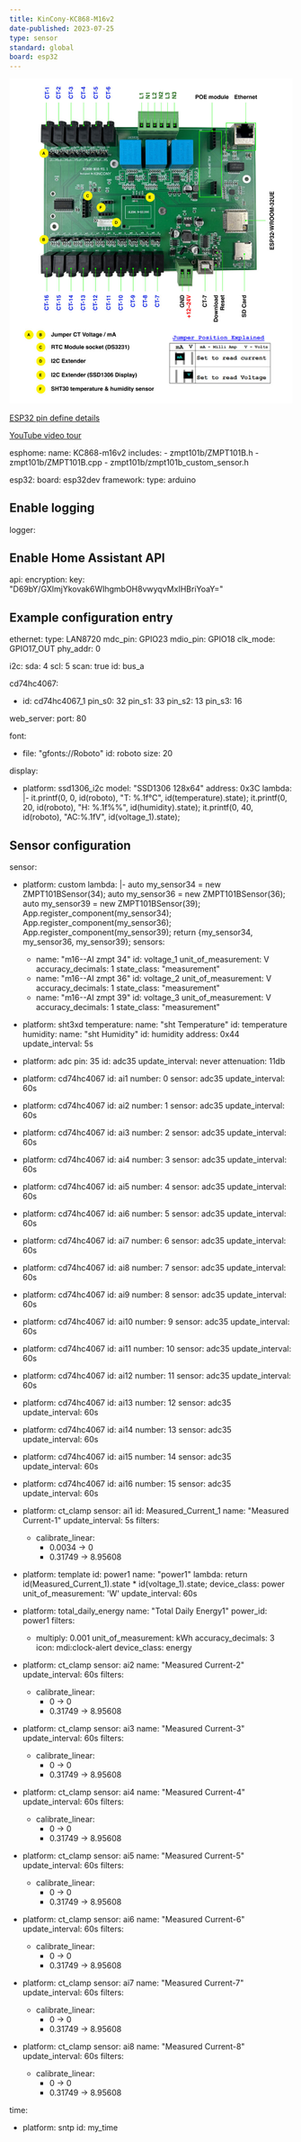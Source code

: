 ```yaml
---
title: KinCony-KC868-M16v2
date-published: 2023-07-25
type: sensor
standard: global
board: esp32
---
```


![Product](KC868-M16v2-1_06.jpg "Product Image")

[ESP32 pin define details](https://www.kincony.com/forum/showthread.php?tid=3087)

[YouTube video tour](https://youtu.be/JfqzXulZ73A)

esphome:
  name: KC868-m16v2
  includes:
    - zmpt101b/ZMPT101B.h
    - zmpt101b/ZMPT101B.cpp
    - zmpt101b/zmpt101b_custom_sensor.h

esp32:
  board: esp32dev
  framework:
    type: arduino

## Enable logging

logger:

## Enable Home Assistant API

api:
  encryption:
    key: "D69bY/GXlmjYkovak6WIhgmbOH8vwyqvMxIHBriYoaY="

## Example configuration entry

ethernet:
  type: LAN8720
  mdc_pin: GPIO23
  mdio_pin: GPIO18
  clk_mode: GPIO17_OUT
  phy_addr: 0

i2c:
  sda: 4
  scl: 5
  scan: true
  id: bus_a

cd74hc4067:

- id: cd74hc4067_1
  pin_s0: 32
  pin_s1: 33
  pin_s2: 13
  pin_s3: 16

web_server:
  port: 80

font:

- file: "gfonts://Roboto"
  id: roboto
  size: 20

display:

- platform: ssd1306_i2c
  model: "SSD1306 128x64"
  address: 0x3C
  lambda: |-
    it.printf(0, 0, id(roboto), "T: %.1f°C", id(temperature).state);
    it.printf(0, 20, id(roboto), "H: %.1f%%", id(humidity).state);
    it.printf(0, 40, id(roboto), "AC:%.1fV", id(voltage_1).state);

## Sensor configuration

sensor:

- platform: custom
  lambda: |-
    auto my_sensor34 = new ZMPT101BSensor(34);
    auto my_sensor36 = new ZMPT101BSensor(36);
    auto my_sensor39 = new ZMPT101BSensor(39);
    App.register_component(my_sensor34);
    App.register_component(my_sensor36);
    App.register_component(my_sensor39);
    return {my_sensor34, my_sensor36, my_sensor39};
  sensors:
    - name: "m16--AI zmpt 34"
      id: voltage_1
      unit_of_measurement: V
      accuracy_decimals: 1
      state_class: "measurement"
    - name: "m16--AI zmpt 36"
      id: voltage_2
      unit_of_measurement: V
      accuracy_decimals: 1
      state_class: "measurement"
    - name: "m16--AI zmpt 39"
      id: voltage_3
      unit_of_measurement: V
      accuracy_decimals: 1
      state_class: "measurement"

- platform: sht3xd
  temperature:
    name: "sht Temperature"
    id: temperature
  humidity:
    name: "sht Humidity"
    id: humidity
  address: 0x44
  update_interval: 5s

- platform: adc
  pin: 35
  id: adc35
  update_interval: never
  attenuation: 11db

- platform: cd74hc4067
  id: ai1
  number: 0
  sensor: adc35
  update_interval: 60s

- platform: cd74hc4067
  id: ai2
  number: 1
  sensor: adc35
  update_interval: 60s

- platform: cd74hc4067
  id: ai3
  number: 2
  sensor: adc35
  update_interval: 60s

- platform: cd74hc4067
  id: ai4
  number: 3
  sensor: adc35
  update_interval: 60s

- platform: cd74hc4067
  id: ai5
  number: 4
  sensor: adc35
  update_interval: 60s

- platform: cd74hc4067
  id: ai6
  number: 5
  sensor: adc35
  update_interval: 60s

- platform: cd74hc4067
  id: ai7
  number: 6
  sensor: adc35
  update_interval: 60s

- platform: cd74hc4067
  id: ai8
  number: 7
  sensor: adc35
  update_interval: 60s

- platform: cd74hc4067
  id: ai9
  number: 8
  sensor: adc35
  update_interval: 60s

- platform: cd74hc4067
  id: ai10
  number: 9
  sensor: adc35
  update_interval: 60s

- platform: cd74hc4067
  id: ai11
  number: 10
  sensor: adc35
  update_interval: 60s

- platform: cd74hc4067
  id: ai12
  number: 11
  sensor: adc35
  update_interval: 60s

- platform: cd74hc4067
  id: ai13
  number: 12
  sensor: adc35
  update_interval: 60s

- platform: cd74hc4067
  id: ai14
  number: 13
  sensor: adc35
  update_interval: 60s

- platform: cd74hc4067
  id: ai15
  number: 14
  sensor: adc35
  update_interval: 60s

- platform: cd74hc4067
  id: ai16
  number: 15
  sensor: adc35
  update_interval: 60s

- platform: ct_clamp
  sensor: ai1
  id: Measured_Current_1
  name: "Measured Current-1"
  update_interval: 5s
  filters:
    - calibrate_linear:
        - 0.0034 -> 0
        - 0.31749 -> 8.95608

- platform: template
  id: power1
  name: "power1"
  lambda: return id(Measured_Current_1).state * id(voltage_1).state;
  device_class: power
  unit_of_measurement: 'W'
  update_interval: 60s

- platform: total_daily_energy
  name: "Total Daily Energy1"
  power_id: power1
  filters:
    - multiply: 0.001
  unit_of_measurement: kWh
  accuracy_decimals: 3
  icon: mdi:clock-alert
  device_class: energy

- platform: ct_clamp
  sensor: ai2
  name: "Measured Current-2"
  update_interval: 60s
  filters:
    - calibrate_linear:
        - 0 -> 0
        - 0.31749 -> 8.95608

- platform: ct_clamp
  sensor: ai3
  name: "Measured Current-3"
  update_interval: 60s
  filters:
    - calibrate_linear:
        - 0 -> 0
        - 0.31749 -> 8.95608

- platform: ct_clamp
  sensor: ai4
  name: "Measured Current-4"
  update_interval: 60s
  filters:
    - calibrate_linear:
        - 0 -> 0
        - 0.31749 -> 8.95608

- platform: ct_clamp
  sensor: ai5
  name: "Measured Current-5"
  update_interval: 60s
  filters:
    - calibrate_linear:
        - 0 -> 0
        - 0.31749 -> 8.95608

- platform: ct_clamp
  sensor: ai6
  name: "Measured Current-6"
  update_interval: 60s
  filters:
    - calibrate_linear:
        - 0 -> 0
        - 0.31749 -> 8.95608

- platform: ct_clamp
  sensor: ai7
  name: "Measured Current-7"
  update_interval: 60s
  filters:
    - calibrate_linear:
        - 0 -> 0
        - 0.31749 -> 8.95608

- platform: ct_clamp
  sensor: ai8
  name: "Measured Current-8"
  update_interval: 60s
  filters:
    - calibrate_linear:
        - 0 -> 0
        - 0.31749 -> 8.95608

time:

- platform: sntp
  id: my_time
